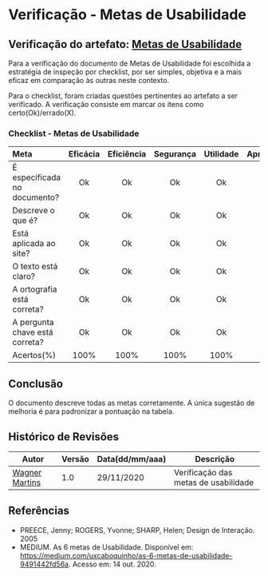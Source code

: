 # Verificação - Metas de Usabilidade

## Verificação do artefato: [Metas de Usabilidade](../metas-de-usabilidade/metas.md)

Para a verificação do documento de Metas de Usabilidade foi escolhida a estratégia de inspeção por checklist, por ser simples, objetiva e a mais eficaz em comparação às outras neste contexto.

Para o checklist, foram criadas questões pertinentes ao artefato a ser verificado. A verificação consiste em marcar os itens como certo(Ok)/errado(X).

### Checklist - Metas de Usabilidade

<style>
    .md-typeset table:not([class]) th {
        min-width: 2.5rem;
    }
</style>

|Meta|Eficácia|Eficiência|Segurança|Utilidade|Aprendizagem|Memorização|
|:-|:-:|:-:|:-:|:-:|:-:|:-:|
|É especificada no documento?|Ok|Ok|Ok|Ok|Ok|Ok|
|Descreve o que é?|Ok|Ok|Ok|Ok|Ok|Ok|
|Está aplicada ao site?|Ok|Ok|Ok|Ok|Ok|Ok|
|O texto está claro?|Ok|Ok|Ok|Ok|Ok|Ok|Ok|Ok|Ok|
|A ortografia está correta?|Ok|Ok|Ok|Ok|Ok|Ok|
|A pergunta chave está correta?|Ok|Ok|Ok|Ok|Ok|Ok|
|Acertos(%)|100%|100%|100%|100%|100%|100%|

## Conclusão

O documento descreve todas as metas corretamente. A única sugestão de melhoria é para padronizar a pontuação na tabela.

## Histórico de Revisões

|Autor|Versão|Data(dd/mm/aaa)|Descrição|
|-|-|-|-|
|[Wagner Martins](https://github.com/wagnermc506)| 1.0 | 29/11/2020 |Verificação das metas de usabilidade

## Referências

* PREECE, Jenny; ROGERS, Yvonne; SHARP, Helen; Design de Interação. 2005
* MEDIUM. As 6 metas de Usabilidade. Disponível em: https://medium.com/uxcaboquinho/as-6-metas-de-usabilidade-9491442fd56a. Acesso em: 14 out. 2020.